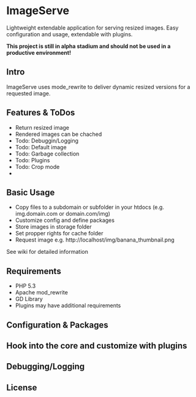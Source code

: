 ImageServe
==========

Lightweight extendable application for serving resized images.
Easy configuration and usage, extendable with plugins.

**This project is still in alpha stadium and should not be used in a productive environment!**

Intro
-----

ImageServe uses mode_rewrite to deliver dynamic resized versions for a requested image.

Features & ToDos
----------------

* Return resized image
* Rendered images can be chached
* Todo: Debuggin/Logging
* Todo: Default image
* Todo: Garbage collection
* Todo: Plugins
* Todo: Crop mode
* 

Basic Usage
-----------

* Copy files to a subdomain or subfolder in your htdocs (e.g. img.domain.com or domain.com/img)
* Customize config and define packages
* Store images in storage folder
* Set propper rights for cache folder
* Request image e.g. http://localhost/img/banana_thumbnail.png

See wiki for detailed information

Requirements
------------

* PHP 5.3 
* Apache mod_rewrite
* GD Library
* Plugins may have additional requirements

Configuration & Packages
------------------------

Hook into the core and customize with plugins
---------------------------------------------

Debugging/Logging
-----------------

License
-------
